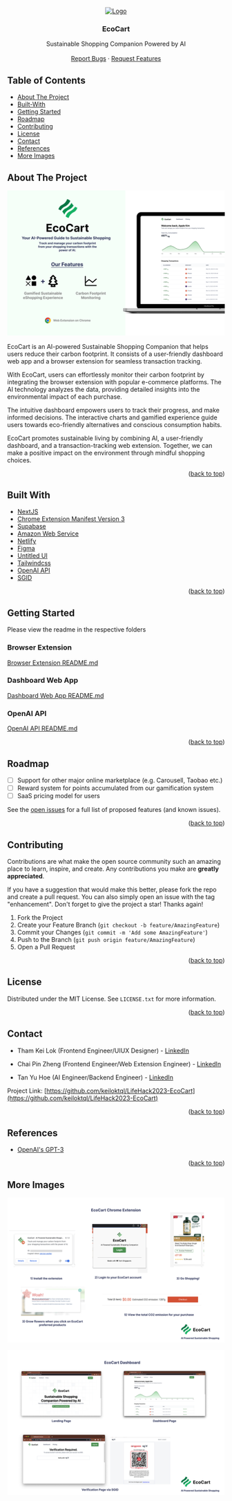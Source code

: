 <br />
<div id="top"></div>

<!-- PROJECT LOGO -->
<br />
<div align="center">
  <a href="https://github.com/keiloktql/LifeHack2023-EcoCart">
    <img src="webapp/public/android-chrome-512x512.png" alt="Logo" width="120" height="120">
  </a>

<h3 align="center">EcoCart</h3>

  <p align="center">
    Sustainable Shopping Companion Powered by AI
    <br />
    <br />
    <a href="https://github.com/keiloktql/LifeHack2023-EcoCart/issues">Report Bugs</a>
    ·
    <a href="https://github.com/keiloktql/LifeHack2023-EcoCart/issues">Request Features</a>
  </p>
</div>

<!-- TABLE OF CONTENTS -->

## Table of Contents

- [About The Project](#about-the-project)
- [Built-With](#built-with)
- [Getting Started](#getting-started)
- [Roadmap](#roadmap)
- [Contributing](#contributing)
- [License](#license)
- [Contact](#contact)
- [References](#references)
- [More Images](#more-images)

<!-- ABOUT THE PROJECT -->

## About The Project

<a href="#about-the-project"></a>

![](https://github.com/keiloktql/LifeHack2023-EcoCart/blob/main/promotion/poster-1.png)

EcoCart is an AI-powered Sustainable Shopping Companion that helps users reduce their carbon footprint. It consists of a user-friendly dashboard web app and a browser extension for seamless transaction tracking.

With EcoCart, users can effortlessly monitor their carbon footprint by integrating the browser extension with popular e-commerce platforms. The AI technology analyzes the data, providing detailed insights into the environmental impact of each purchase.

The intuitive dashboard empowers users to track their progress, and make informed decisions. The interactive charts and gamified experience guide users towards eco-friendly alternatives and conscious consumption habits.

EcoCart promotes sustainable living by combining AI, a user-friendly dashboard, and a transaction-tracking web extension. Together, we can make a positive impact on the environment through mindful shopping choices.

<p align="right">(<a href="#top">back to top</a>)</p>

## Built With

<a href="#built-with"></a>

- [NextJS](https://nextjs.org)
- [Chrome Extension Manifest Version 3](https://developer.chrome.com/docs/extensions/mv3/intro)
- [Supabase](https://supabase.com)
- [Amazon Web Service](https://aws.amazon.com)
- [Netlify](https://www.netlify.com)
- [Figma](https://www.figma.com)
- [Untitled UI](https://www.untitledui.com)
- [Tailwindcss](https://tailwindcss.com)
- [OpenAI API](https://openai.com/api)
- [SGID](https://www.id.gov.sg)

<p align="right">(<a href="#top">back to top</a>)</p>

<!-- GETTING STARTED -->

## Getting Started

Please view the readme in the respective folders

### Browser Extension

<a href="extensions/README.md">Browser Extension README.md</a>

### Dashboard Web App

<a href="web-app/README.md">Dashboard Web App README.md</a>

### OpenAI API

<a href="backend/README.md">OpenAI API README.md</a>

<p align="right">(<a href="#top">back to top</a>)</p>

<!-- ROADMAP -->

## Roadmap

- [ ] Support for other major online marketplace (e.g. Carousell, Taobao etc.)
- [ ] Reward system for points accumulated from our gamification system
- [ ] SaaS pricing model for users

See the [open issues](https://github.com/Ducksss/HacknRoll2023-Robin-Hood/issues) for a full list of proposed features (and known issues).

<p align="right">(<a href="#top">back to top</a>)</p>

<!-- CONTRIBUTING -->

## Contributing

Contributions are what make the open source community such an amazing place to learn, inspire, and create. Any contributions you make are **greatly appreciated**.

If you have a suggestion that would make this better, please fork the repo and create a pull request. You can also simply open an issue with the tag "enhancement".
Don't forget to give the project a star! Thanks again!

1. Fork the Project
2. Create your Feature Branch (`git checkout -b feature/AmazingFeature`)
3. Commit your Changes (`git commit -m 'Add some AmazingFeature'`)
4. Push to the Branch (`git push origin feature/AmazingFeature`)
5. Open a Pull Request

<p align="right">(<a href="#top">back to top</a>)</p>

<!-- LICENSE -->

## License

Distributed under the MIT License. See `LICENSE.txt` for more information.

<p align="right">(<a href="#top">back to top</a>)</p>

<!-- CONTACT -->

## Contact

- Tham Kei Lok (Frontend Engineer/UIUX Designer) - [LinkedIn](https://www.linkedin.com/in/keiloktql/)

- Chai Pin Zheng (Frontend Engineer/Web Extension Engineer) - [LinkedIn](https://www.linkedin.com/in/chai-pin-zheng-5610921aa/)

- Tan Yu Hoe (AI Engineer/Backend Engineer) - [LinkedIn](https://www.linkedin.com/in/yu-hoe-tan/)

Project Link: [https://github.com/keiloktql/LifeHack2023-EcoCart](https://github.com/keiloktql/LifeHack2023-EcoCart)

<p align="right">(<a href="#top">back to top</a>)</p>

<!-- References -->

## References

- [OpenAI's GPT-3](https://openai.com/api/)

<p align="right">(<a href="#top">back to top</a>)</p>

## More Images

![](https://github.com/keiloktql/LifeHack2023-EcoCart/blob/main/promotion/poster-2.png)

![](https://github.com/keiloktql/LifeHack2023-EcoCart/blob/main/promotion/poster-3.png)
